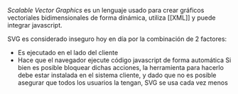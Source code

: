 _Scalable Vector Graphics_ es un lenguaje usado para crear gráficos vectoriales bidimensionales de forma dinámica, utiliza [[XML]] y puede integrar javascript.

SVG es considerado inseguro hoy en día por la combinación de 2 factores:
- Es ejecutado en el lado del cliente
- Hace que el navegador ejecute código javascript de forma automática
Si bien es posible bloquear dichas acciones, la herramienta para hacerlo debe estar instalada en el sistema cliente, y dado que no es posible asegurar que todos los usuarios la tengan, SVG se usa cada vez menos